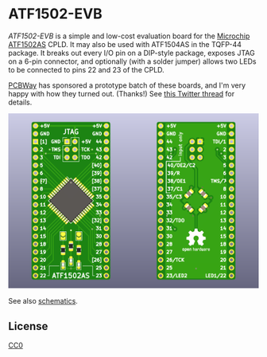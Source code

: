 ATF1502-EVB
===========

*ATF1502-EVB* is a simple and low-cost evaluation board for the [Microchip ATF1502AS](https://www.microchip.com/wwwproducts/en/ATF1502AS) CPLD. It may also be used with ATF1504AS in the TQFP-44 package. It breaks out every I/O pin on a DIP-style package, exposes JTAG on a 6-pin connector, and optionally (with a solder jumper) allows two LEDs to be connected to pins 22 and 23 of the CPLD.

[PCBWay](https://www.pcbway.com/) has sponsored a prototype batch of these boards, and I'm very happy with how they turned out.  (Thanks!) See [this Twitter thread](https://twitter.com/whitequark/status/1238286231433330688) for details.

![Board image](ATF1502AS-EVB/Fab/ATF1502AS-EVB-render.png)

See also [schematics](ATF1502AS-EVB/Fab/ATF1502AS-EVB.pdf).

License
-------

[CC0](LICENSE-CC0.txt)
